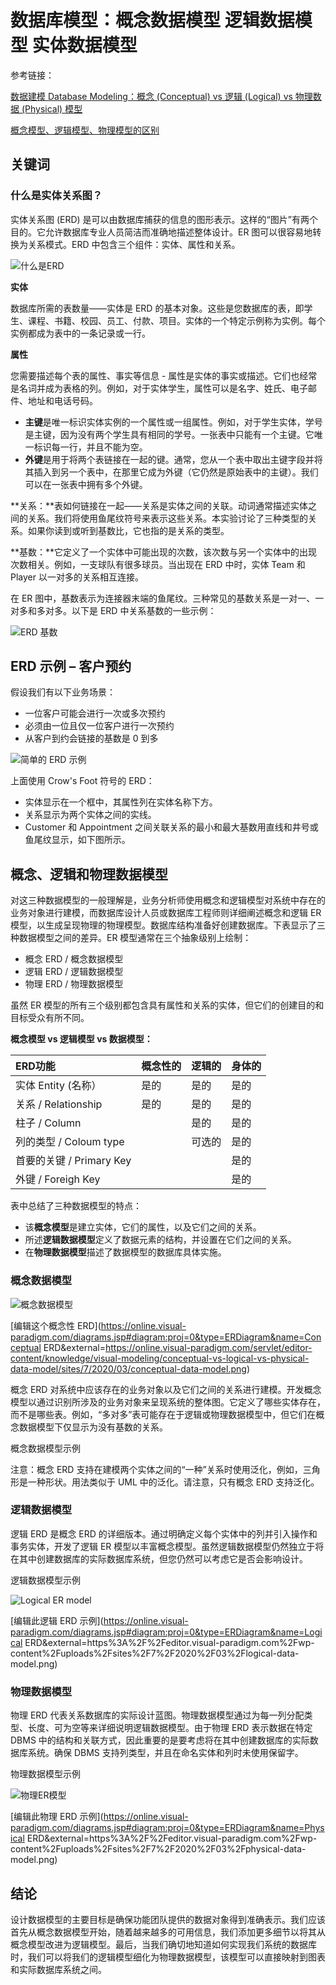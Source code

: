 

# 数据库模型：概念数据模型 逻辑数据模型 实体数据模型

参考链接：

[数据建模 Database Modeling：概念 (Conceptual) vs 逻辑 (Logical) vs 物理数据 (Physical) 模型](https://blog.csdn.net/chktsang/article/details/121013225)

[概念模型、逻辑模型、物理模型的区别](http://liushaoxing321.github.io/2013/04/conceptual-logical-physical/)

## 关键词

### **什么是实体关系图？**

实体关系图 (ERD) 是可以由数据库捕获的信息的图形表示。这样的“图片”有两个目的。它允许数据库专业人员简洁而准确地描述整体设计。ER 图可以很容易地转换为关系模式。ERD 中包含三个组件：实体、属性和关系。

![什么是ERD](Imag/e9a14b336d376ac5fa4f4a0e205b3890.png)

**实体**

数据库所需的表数量——实体是 ERD 的基本对象。这些是您数据库的表，即学生、课程、书籍、校园、员工、付款、项目。实体的一个特定示例称为实例。每个实例都成为表中的一条记录或一行。

**属性**

您需要描述每个表的属性、事实等信息 - 属性是实体的事实或描述。它们也经常是名词并成为表格的列。例如，对于实体学生，属性可以是名字、姓氏、电子邮件、地址和电话号码。

- **主键**是唯一标识实体实例的一个属性或一组属性。例如，对于学生实体，学号是主键，因为没有两个学生具有相同的学号。一张表中只能有一个主键。它唯一标识每一行，并且不能为空。
- **外键**是用于将两个表链接在一起的键。通常，您从一个表中取出主键字段并将其插入到另一个表中，在那里它成为外键（它仍然是原始表中的主键）。我们可以在一张表中拥有多个外键。

**关系：**表如何链接在一起——关系是实体之间的关联。动词通常描述实体之间的关系。我们将使用鱼尾纹符号来表示这些关系。本实验讨论了三种类型的关系。如果你读到或听到基数比，它也指的是关系的类型。

**基数：**它定义了一个实体中可能出现的次数，该次数与另一个实体中的出现次数相关。例如，一支球队有很多球员。当出现在 ERD 中时，实体 Team 和 Player 以一对多的关系相互连接。

在 ER 图中，基数表示为连接器末端的鱼尾纹。三种常见的基数关系是一对一、一对多和多对多。以下是 ERD 中关系基数的一些示例：

![ERD 基数](Imag/be9aec6c4236100c594da4dee259fe2b.png)



## **ERD 示例 – 客户预约**

假设我们有以下业务场景：

- 一位客户可能会进行一次或多次预约
- 必须由一位且仅一位客户进行一次预约
- 从客户到约会链接的基数是 0 到多

![简单的 ERD 示例](Imag/10ad20ebb51f2fb2046a7e4b4296736d.png)

上面使用 Crow's Foot 符号的 ERD：

- 实体显示在一个框中，其属性列在实体名称下方。
- 关系显示为两个实体之间的实线。
- Customer 和 Appointment 之间关联关系的最小和最大基数用直线和井号或鱼尾纹显示，如下图所示。

## **概念、逻辑和物理数据模型**

对这三种数据模型的一般理解是，业务分析师使用概念和逻辑模型对系统中存在的业务对象进行建模，而数据库设计人员或数据库工程师则详细阐述概念和逻辑 ER 模型，以生成呈现物理的物理模型。数据库结构准备好创建数据库。下表显示了三种数据模型之间的差异。ER 模型通常在三个抽象级别上绘制：

- 概念 ERD / 概念数据模型
- 逻辑 ERD / 逻辑数据模型
- 物理 ERD / 物理数据模型

虽然 ER 模型的所有三个级别都包含具有属性和关系的实体，但它们的创建目的和目标受众有所不同。

**概念模型 vs 逻辑模型 vs 数据模型：**

| ERD功能                  | 概念性的 | 逻辑的 | 身体的 |
| :----------------------- | :------- | :----- | :----- |
| 实体 Entity (名称）      | 是的     | 是的   | 是的   |
| 关系 / Relationship      | 是的     | 是的   | 是的   |
| 柱子 / Column            |          | 是的   | 是的   |
| 列的类型 / Coloum type   |          | 可选的 | 是的   |
| 首要的关键 / Primary Key |          |        | 是的   |
| 外键 / Foreigh Key       |          |        | 是的   |

表中总结了三种数据模型的特点：

- 该**概念模型**是建立实体，它们的属性，以及它们之间的关系。
- 所述**逻辑数据模型**定义了数据元素的结构，并设置在它们之间的关系。
- 在**物理数据模型**描述了数据模型的数据库具体实施。



### 概念数据模型

![概念数据模型](Imag/0e7a8e2ab4657fb195a8ac9baddf76b8.png)

[编辑这个概念性 ERD](https://online.visual-paradigm.com/diagrams.jsp#diagram:proj=0&type=ERDiagram&name=Conceptual ERD&external=https://online.visual-paradigm.com/servlet/editor-content/knowledge/visual-modeling/conceptual-vs-logical-vs-physical-data-model/sites/7/2020/03/conceptual-data-model.png)

概念 ERD 对系统中应该存在的业务对象以及它们之间的关系进行建模。开发概念模型以通过识别所涉及的业务对象来呈现系统的整体图。它定义了哪些实体存在，而不是哪些表。例如，“多对多”表可能存在于逻辑或物理数据模型中，但它们在概念数据模型下仅显示为没有基数的关系。



概念数据模型示例

注意：概念 ERD 支持在建模两个实体之间的“一种”关系时使用泛化，例如，三角形是一种形状。用法类似于 UML 中的泛化。请注意，只有概念 ERD 支持泛化。



### 逻辑数据模型

逻辑 ERD 是概念 ERD 的详细版本。通过明确定义每个实体中的列并引入操作和事务实体，开发了逻辑 ER 模型以丰富概念模型。虽然逻辑数据模型仍然独立于将在其中创建数据库的实际数据库系统，但您仍然可以考虑它是否会影响设计。



逻辑数据模型示例

![Logical ER model](Imag/96e2510a820910fa80f405134f7822ff.png)

[编辑此逻辑 ERD 示例](https://online.visual-paradigm.com/diagrams.jsp#diagram:proj=0&type=ERDiagram&name=Logical ERD&external=https%3A%2F%2Feditor.visual-paradigm.com%2Fwp-content%2Fuploads%2Fsites%2F7%2F2020%2F03%2Flogical-data-model.png)



### 物理数据模型

物理 ERD 代表关系数据库的实际设计蓝图。物理数据模型通过为每一列分配类型、长度、可为空等来详细说明逻辑数据模型。由于物理 ERD 表示数据在特定 DBMS 中的结构和关联方式，因此重要的是要考虑将在其中创建数据库的实际数据库系统。确保 DBMS 支持列类型，并且在命名实体和列时未使用保留字。

物理数据模型示例

![物理ER模型](Imag/59f3dd1c691bba7b2dfa9e50232bdf4c.png)

[编辑此物理 ERD 示例](https://online.visual-paradigm.com/diagrams.jsp#diagram:proj=0&type=ERDiagram&name=Physical ERD&external=https%3A%2F%2Feditor.visual-paradigm.com%2Fwp-content%2Fuploads%2Fsites%2F7%2F2020%2F03%2Fphysical-data-model.png)



## **结论**

设计数据模型的主要目标是确保功能团队提供的数据对象得到准确表示。我们应该首先从概念数据模型开始，随着越来越多的可用信息，我们添加更多细节以将其从概念模型改进为逻辑模型。最后，当我们确切地知道如何实现我们系统的数据库时，我们可以将我们的逻辑模型细化为物理数据模型，该模型可以直接映射到图表和实际数据库系统之间。